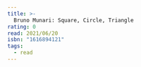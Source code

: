 ```yaml
---
title: >-
  Bruno Munari: Square, Circle, Triangle
rating: 0
read: 2021/06/20
isbn: "1616894121"
tags:
  - read
---
```


